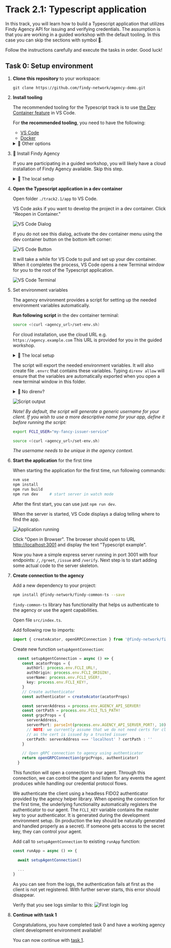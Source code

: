 # Track 2.1: Typescript application

In this track, you will learn how to build a Typescript application that utilizes Findy Agency API
for issuing and verifying credentials. The assumption is that you are working in a guided workshop
with the default tooling. In this case you can skip the sections with symbol 🤠.

Follow the instructions carefully and execute the tasks in order. Good luck!

## Task 0: Setup environment

1. **Clone this repository** to your workspace:

    ```shell
    git clone https://github.com/findy-network/agency-demo.git
    ```

1. **Install tooling**

    The recommended tooling for the Typescript track is to use
    [the Dev Container feature](https://code.visualstudio.com/docs/devcontainers/containers) in VS Code.

    For **the recommended tooling**, you need to have the following:
      * [VS Code](https://code.visualstudio.com/)
      * [Docker](https://www.docker.com/)

      <details>
      <summary>🤠 Other options</summary>

      You can also set up the tools natively. However, these instructions describe only
      how to work with the recommended tooling.

      If you still wish to go to the wild side, make sure you have these tools available:

      * Code editor of your choice
      * [Node.js](https://nodejs.org/en) (or [nvm](https://github.com/nvm-sh/nvm#intro))
      * [findy-agent-cli](https://github.com/findy-network/findy-agent-cli#installation)
      * [direnv](https://direnv.net/) (*optional*)

      </details>

1. 🤠 Install Findy Agency

    If you are participating in a guided workshop,
    you will likely have a cloud installation of Findy Agency available. Skip this step.

      <details>
      <summary>🤠 The local setup</summary>

      Start local agency instance if you do not have cloud installation available.
      See instructions [here](../agency-local/README.md).

      </details>

1. **Open the Typescript application in a dev container**

    Open folder `./track2.1/app` to VS Code.

    VS Code asks if you want to develop the project in a dev container. Click "Reopen in Container."

    ![VS Code Dialog](./docs/dev-container-dialog.png)

    If you do not see this dialog, activate the dev container menu using the dev container button
    on the bottom left corner:

    ![VS Code Button](./docs/dev-container-button.png)

    It will take a while for VS Code to pull and set up your dev container.
    When it completes the process, VS Code opens a new Terminal window for you
    to the root of the Typescript application.

    ![VS Code Terminal](./docs/dev-container-terminal.png)

1. Set environment variables

    The agency environment provides a script for setting up the needed environment variables automatically.

    **Run following script** in the dev container terminal:

    ```bash
    source <(curl <agency_url>/set-env.sh)
    ```

    For cloud installation, use the cloud URL e.g. `https://agency.example.com`
    This URL is provided for you in the guided workshop.

    <details>
    <summary>🤠 The local setup</summary>

    For local agency installation, use the web wallet URL `http://localhost:3000`:

    ```bash
    source <(curl http://localhost:3000/set-env.sh)
    ```

    </details>

    The script will export the needed environment variables. It will also create file `.envrc`
    that contains these variables. Typing `direnv allow` will ensure that the variables
    are automatically exported when you open a new terminal window in this folder.

    <details>
    <summary>🤠 No direnv?</summary>

    If you don't have direnv installed, you can export the variables by typing `source .envrc`.

    </details>

    ![Script output](./docs/environment-direnv.png)

    *Note! By default, the script will generate a generic username for your client.
    If you wish to use a more descriptive name for your app, define it before running the script:*

    ```bash
    export FCLI_USER="my-fancy-issuer-service"

    source <(curl <agency_url>/set-env.sh)
    ```

    *The username needs to be unique in the agency context.*

1. **Start the application** for the first time

    When starting the application for the first time, run following commands:

    ```bash
    nvm use
    npm install
    npm run build
    npm run dev     # start server in watch mode
    ```

    After the first start, you can use just `npm run dev`.

    When the server is started, VS Code displays a dialog telling where to find the app.

    ![Application running](./docs/application-running.png)

    Click "Open in Browser". The browser should open to URL <http://localhost:3001>
    and display the text "Typescript example".

    Now you have a simple express server running in port 3001 with four endpoints:
    `/`, `/greet`, `/issue` and `/verify`. Next step is to start adding some actual code
    to the server skeleton.

1. **Create connection to the agency**

    Add a new dependency to your project:

    ```bash
    npm install @findy-network/findy-common-ts --save
    ```

    `findy-common-ts` library has functionality that helps us authenticate to the agency
    or use the agent capabilities.

    Open file `src/index.ts`.

    Add following row to imports:

    ```ts
    import { createAcator, openGRPCConnection } from '@findy-network/findy-common-ts'
    ```

    Create new function `setupAgentConnection`:

    ```ts
      const setupAgentConnection = async () => {
        const acatorProps = {
          authUrl: process.env.FCLI_URL!,
          authOrigin: process.env.FCLI_ORIGIN!,
          userName: process.env.FCLI_USER!,
          key: process.env.FCLI_KEY!,
        }
        // Create authenticator
        const authenticator = createAcator(acatorProps)

        const serverAddress = process.env.AGENCY_API_SERVER!
        const certPath = process.env.FCLI_TLS_PATH!
        const grpcProps = {
          serverAddress,
          serverPort: parseInt(process.env.AGENCY_API_SERVER_PORT!, 10),
          // NOTE: we currently assume that we do not need certs for cloud installation
          // as the cert is issued by a trusted issuer
          certPath: serverAddress === 'localhost' ? certPath : ''
        }

        // Open gRPC connection to agency using authenticator
        return openGRPCConnection(grpcProps, authenticator)
      }
    ```

    This function will open a connection to our agent. Through this connection, we can control
    the agent and listen for any events the agent produces while handling our credential protocol
    flows.

    We authenticate the client using a headless FIDO2 authenticator provided by the agency helper
    library. When opening the connection for the first time, the underlying functionality
    automatically registers the authenticator to our agent. The `FCLI_KEY` variable contains the
    master key to your authenticator. It is generated during the development environment setup.
    (In production the key should be naturally generated and handled properly as a secret).
    If someone gets access to the secret key, they can control your agent.

    Add call to `setupAgentConnection` to existing `runApp` function:

    ```ts
    const runApp = async () => {

      await setupAgentConnection()

      ...
    }
    ```

    As you can see from the logs, the authentication fails at first as the client is not yet registered.
    With further server starts, this error should disappear.

    Verify that you see logs similar to this:
    ![First login log](./docs/log-first-login.png)

1. **Continue with task 1**

    Congratulations, you have completed task 0 and have
    a working agency client development environment available!

    You can now continue with [task 1](./task1/README.md).
